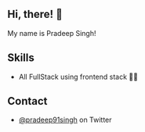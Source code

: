 ## Hi, there! 👋
My name is Pradeep Singh!

## Skills
- All FullStack using frontend stack 👨‍💻 

## Contact
- [@pradeep91singh](https://twitter.com/pradeep91singh) on Twitter
